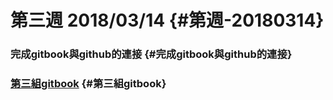 # 第三週 2018/03/14 {#第週-20180314}

### 完成gitbook與github的連接 {#完成gitbook與github的連接}

### [第三組gitbook](https://www.gitbook.com/book/s40523232/-gitbook/details) {#第三組gitbook}




